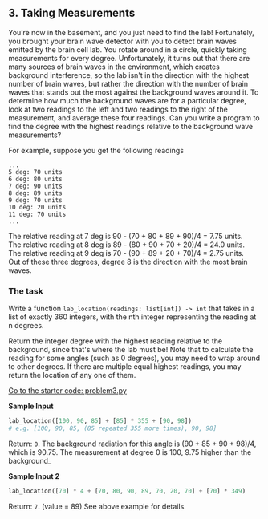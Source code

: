 ## 3. Taking Measurements
You’re now in the basement, and you just need to find the lab! Fortunately, you 
brought your brain wave detector with you to detect brain waves emitted by the
brain cell lab. You rotate around in a circle, quickly taking measurements
for every degree. Unfortunately, it turns out that there are many sources 
of brain waves in the environment, which creates background interference, so
the lab isn't in the direction with the highest number of brain waves, but rather
the direction with the number of brain waves that stands out the most against the background
waves around it. To determine how much the background waves are for a particular degree, 
look at two readings to the left and two readings to the right of the measurement, 
and average these four readings. 
Can you write a program to find the degree with the highest readings relative to the background
wave measurements?

For example, suppose you get the following readings
```
...
5 deg: 70 units
6 deg: 80 units
7 deg: 90 units
8 deg: 89 units
9 deg: 70 units
10 deg: 20 units
11 deg: 70 units
...
```
The relative reading at 7 deg is 90 - (70 + 80 + 89 + 90)/4 = 7.75 units. <br/>
The relative reading at 8 deg is 89 - (80 + 90 + 70 + 20)/4 = 24.0 units. <br/>
The relative reading at 9 deg is 70 - (90 + 89 + 20 + 70)/4 = 2.75 units. <br/>
Out of these three degrees, degree 8 is the direction with the most brain waves.

### The task
Write a function `lab_location(readings: list[int]) -> int` that takes in a list of
exactly 360 integers, with the nth integer representing the reading at n degrees.

Return the integer degree with the highest reading relative to the background, since
that's where the lab must be! Note that to calculate the reading for some angles (such as 0 degrees),
you may need to wrap around to other degrees. If there are multiple equal highest readings, you may return
the location of any one of them.

[Go to the starter code: problem3.py](problem3.py)

**Sample Input**
```python
lab_location([100, 90, 85] + [85] * 355 + [90, 98])
# e.g. [100, 90, 85, (85 repeated 355 more times), 90, 98]
```
Return: `0`. The background radiation for this angle is (90 + 85 + 90 + 98)/4, which is 90.75. 
The measurement at degree 0 is 100, 9.75 higher than the background_

**Sample Input 2**
```python
lab_location([70] * 4 + [70, 80, 90, 89, 70, 20, 70] + [70] * 349)
```
Return: `7`. (value = 89) See above example for details.

